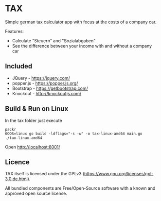 # TAX

Simple german tax calculator app with focus at the costs of a company car.

Features:

* Calculate "Steuern" and "Sozialabgaben"
* See the difference between your income with and without a company car

## Included

* JQuery - <https://jquery.com/>
* popper.js - <https://popper.js.org/>
* Bootstrap - <https://getbootstrap.com/>
* Knockout - <http://knockoutjs.com/>

## Build & Run on Linux

In the tax folder just execute

```Shell
packr
GOOS=linux go build -ldflags="-s -w" -o tax-linux-amd64 main.go
./tax-linux-amd64
```

Open <http://localhost:8001/>

## Licence

TAX itself is licensed under the GPLv3 (<https://www.gnu.org/licenses/gpl-3.0.de.html>).

All bundled components are Free/Open-Source software with a known and approved open source license.
